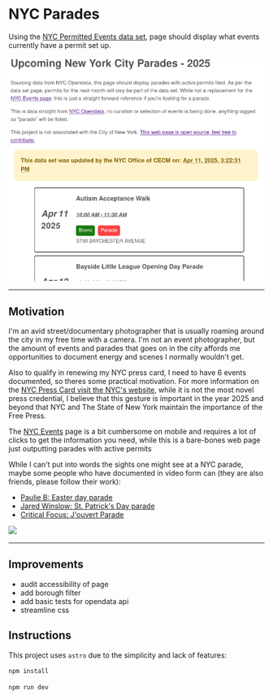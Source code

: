 # NYC Parades

Using the [NYC Permitted Events data set](https://data.cityofnewyork.us/City-Government/NYC-Permitted-Event-Information/tvpp-9vvx), page should display what events currently have a permit set up.

![](./readme-screenshot.png)

***

## Motivation

I'm an avid street/documentary photographer that is usually roaming around the city in my free time with a camera. I'm not an event photographer, but the amount of events and parades that goes on in the city affords me opportunities to document energy and scenes I normally wouldn't get. 

Also to qualify in renewing my NYC press card, I need to have 6 events documented, so theres some practical motivation. For more information on the [NYC Press Card visit the NYC's website](https://www.nyc.gov/site/mome/press-card/press-card.page), while it is not the most novel press credential, I believe that this gesture is important in the year 2025 and beyond that NYC and The State of New York maintain the importance of the Free Press.

The [NYC Events](https://www.nyc.gov/events/index.html) page is a bit cumbersome on mobile and requires a lot of clicks to get the information you need, while this is a bare-bones web page just outputting parades with active permits

While I can't put into words the sights one might see at a NYC parade, maybe some people who have documented in video form can (they are also friends, please follow their work):

* [Paulie B: Easter day parade](https://www.youtube.com/watch?v=WT0dYvMoRQI)
* [Jared Winslow: St. Patrick's Day parade](https://www.youtube.com/watch?v=psASezft9Eg)
* [Critical Focus: J'ouvert Parade](https://www.youtube.com/watch?v=ktgy0aCTrx8)


![](https://i.ytimg.com/vi/OKOnmH0qC2k/maxresdefault.jpg)

***

## Improvements

* audit accessibility of page
* add borough filter
* add basic tests for opendata api
* streamline css

## Instructions

This project uses `astro` due to the simplicity and lack of features:

```console
npm install

npm run dev
```